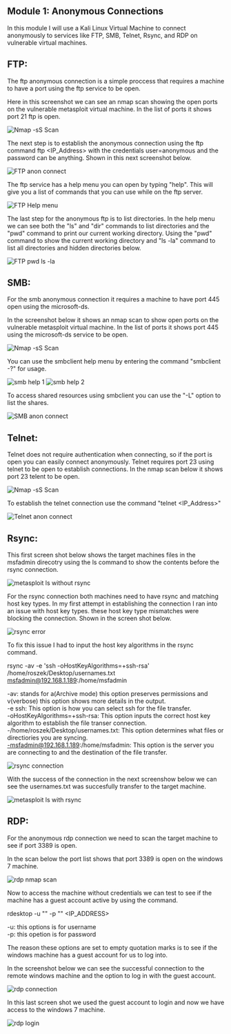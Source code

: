 ## Module 1: Anonymous Connections
  In this module I will use a Kali Linux Virtual Machine to connect anonymously to services like FTP, SMB, Telnet, Rsync, and RDP on vulnerable virtual machines.

## FTP: 
  The ftp anonymous connection is a simple proccess that requires a machine to have a port using the ftp service to be open.
  
Here in this screenshot we can see an nmap scan showing the open ports on the vulnerable metasploit virtual machine. 
In the list of ports it shows port 21 ftp is open. 

![Nmap -sS Scan ](https://github.com/user-attachments/assets/37751bec-7478-4db8-b37a-32a7fa53eda3)

The next step is to establish the anonymous connection using the ftp command ftp <IP_Address> with the credentials user=anonymous and the password can be anything.
Shown in this next screenshot below.

![FTP anon connect](https://github.com/user-attachments/assets/70e6d0d2-86bd-4554-997c-7fa6bb9c700c)

The ftp service has a help menu you can open by typing "help". This will give you a list of commands that you can use while on the ftp server. 

![FTP Help menu](https://github.com/user-attachments/assets/f8d17bfa-c8ce-4d8e-a618-48871ca05a82)

The last step for the anonymous ftp is to list directories. In the help menu we can see both the "ls" and "dir" commands to list directories and the "pwd" command to print our current working directory. 
Using the "pwd" command to show the current working directory and "ls -la" command to list all directories and hidden directories below.

![FTP pwd ls -la](https://github.com/user-attachments/assets/c7d08528-1a9a-4cce-bbd9-87f88a3dc3ad)


## SMB: 
  For the smb anonymous connection it requires a machine to have port 445 open using the microsoft-ds.

  In the screenshot below it shows an nmap scan to show open ports on the vulnerable metasploit virtual machine.
  In the list of ports it shows port 445 using the microsoft-ds service to be open. 

![Nmap -sS Scan ](https://github.com/user-attachments/assets/dde5f0c5-62fd-4210-b1fb-babcaf096ec0)

You can use the smbclient help menu by entering the command "smbclient -?" for usage.

![smb help 1](https://github.com/user-attachments/assets/639bfc0a-c985-4cbe-87c5-bb24f6061276)
![smb help 2](https://github.com/user-attachments/assets/275e2cfc-b251-4e1b-a64f-97efe8e650cf)

To access shared resources using smbclient you can use the "-L" option to list the shares.

![SMB anon connect](https://github.com/user-attachments/assets/f47bad77-20f7-46a4-81bb-c6c8f847d9ca)


## Telnet:
  Telnet does not require authentication when connecting, so if the port is open you can easily connect anonymously.
  Telnet requires port 23 using telnet to be open to establish connections. 
  In the nmap scan below it shows port 23 telent to be open.

![Nmap -sS Scan ](https://github.com/user-attachments/assets/1c905eef-63da-44e3-a8c0-1099c865280c)

To establish the telnet connection use the command "telnet <IP_Address>"

![Telnet anon connect ](https://github.com/user-attachments/assets/17363043-2127-4bf0-9388-aa4c6632f22f)

## Rsync:

  This first screen shot below shows the target machines files in the msfadmin direcotry using the ls command to show the contents before the rsync connection.

![metasploit ls without rsync](https://github.com/user-attachments/assets/34a5c31e-43a7-4ded-b26e-28fb15b2bbe5)

  For the rsync connection both machines need to have rsync and matching host key types. In my first attempt in establishing the connection I ran into an issue with host key types. 
  these host key type mismatches were blocking the connection. Shown in the screen shot below. 
  
![rsync error](https://github.com/user-attachments/assets/bae19153-d547-42d8-95e3-12af7b1dbf3d)

To fix this issue I had to input the host key algorithms in the rsync command. 

rsync -av -e 'ssh -oHostKeyAlgorithms=+ssh-rsa' /home/roszek/Desktop/usernames.txt msfadmin@192.168.1.189:/home/msfadmin

-av: stands for a(Archive mode) this option preserves permissions and v(verbose) this option shows more details in the output.\
-e ssh: This option is how you can select ssh for the file transfer.   
-oHostKeyAlgorithms=+ssh-rsa: This option inputs the correct host key algorithm to establish the file transer connection.  
-/home/roszek/Desktop/usernames.txt: This option determines what files or directiories you are syncing.  
-msfadmin@192.168.1.189:/home/msfadmin: This option is the server you are connecting to and the destination of the file transfer. 

![rsync connection](https://github.com/user-attachments/assets/ee14803a-fe25-4ff8-8817-f33ad0b37eb0)

With the success of the connection in the next screenshow below we can see the usernames.txt was succesfully transfer to the target machine. 

![metasploit ls with rsync](https://github.com/user-attachments/assets/6d31948a-2aa4-4bba-b47b-5dc3dcae968e)


## RDP: 
  For the anonymous rdp connection we need to scan the target machine to see if port 3389 is open.  

  In the scan below the port list shows that port 3389 is open on the windows 7 machine.

![rdp nmap scan](https://github.com/user-attachments/assets/9b4002ce-10bd-4cd1-a44f-cece27eb3161)

  Now to access the machine without credentials we can test to see if the machine has a guest account active by using the command.  

  rdesktop -u "" -p "" <IP_ADDRESS>

  -u: this options is for username   
  -p: this opetion is for password   

  The reason these options are set to empty quotation marks is to see if the windows machine has a guest account for us to log into.  

  In the screenshot below we can see the successful connection to the remote windows machine and the option to log in with the guest account.  

  ![rdp connection ](https://github.com/user-attachments/assets/af54d73a-de08-406a-b9ed-72c8a42260d4)

  In this last screen shot we used the guest account to login and now we have access to the windows 7 machine.

  ![rdp login](https://github.com/user-attachments/assets/6d2c5235-bfc5-4c67-8c69-d2fc7dc41ac5)

